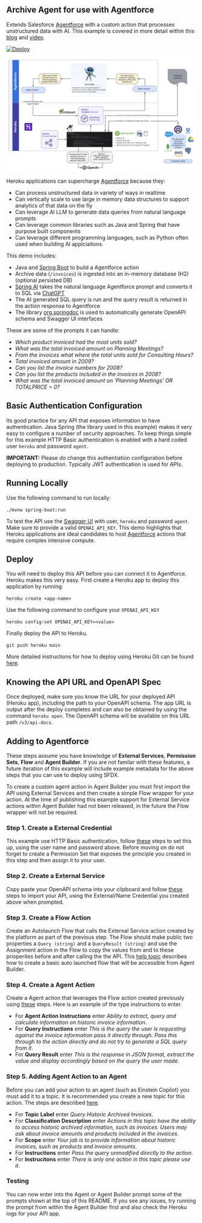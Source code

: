 Archive Agent for use with Agentforce
-------------------------------------

Extends Salesforce [Agentforce](https://www.salesforce.com/agentforce/) with a custom action that processes unstructured data with AI. This example is covered in more detail within this [blog](https://blog.heroku.com/) and [video](https://youtu.be/mNgrdf1GX-w).

[![Deploy](https://www.herokucdn.com/deploy/button.svg)](https://heroku.com/deploy)

![Diagram](/images/diagram.jpg)

Heroku applications can supercharge [Agentforce](https://www.salesforce.com/agentforce/) because they:
- Can process unstructured data in variety of ways in realtime
- Can vertically scale to use large in memory data structures to support analytics of that data on the fly 
- Can leverage AI LLM to generate data queries from natural language prompts 
- Can leverage common libraries such as Java and Spring that have purpose built components
- Can leverage different programming languages, such as Python often used when building AI applciaitons.

This demo includes:
- Java and [Spring Boot](https://spring.io/projects/spring-boot) to build a Agentforce action
- Archive data (``/invoices``) is ingested into an in-memory database (H2) (optional persisted DB)
- [Spring AI](https://spring.io/projects/spring-ai) takes the natural language Agentforce prompt and converts it to SQL via [ChatGPT](https://chat.openai.com/)
- The AI generated SQL query is run and the query result is returned in the action response to Agentforce 
- The library [org.springdoc](https://springdoc.org/) is used to automatically generate OpenAPI schema and Swagger UI interfaces

These are some of the prompts it can handle:
- *Which product invoiced had the most units sold?*
- *What was the total invoiced amount on Planning Meetings?*
- *From the invoices what where the total units sold for Consulting Hours?*
- *Total invoiced amount in 2009?*
- *Can you list the invoice numbers for 2008?*
- *Can you list the products included in the invoices in 2008?*
- *What was the total invoiced amount on 'Planning Meetings' OR TOTALPRICE = 0?*

Basic Authentication Configuration
--------------------

Its good practice for any API that exposes information to have authentication. Java Spring (the library used in this example) makes it very easy to configure a number of security approaches. To keep things simple for this example HTTP Basic authentication is enabled with a hard coded user ``heroku`` and password ``agent``. 

**IMPORTANT:** Please do change this authentiation configuration before deploying to production. Typically JWT authentication is used for APIs.

Running Locally
---------------

Use the following command to run locally:

```./mvnw spring-boot:run```

To test the API use the
[Swagger UI](http://localhost:8080/swagger-ui/index.html#/query-controller/processQuery) with user, ``heroku`` and password ``agent``. Make sure to provide a valid ``OPENAI_API_KEY``. This demo highlights that Heroku applications are ideal candidates to host [Agentforce](https://www.salesforce.com/agentforce/) actions that require complex intensive compute.

Deploy
------

You will need to deploy this API before you can connect it to Agentforce. Heroku makes this very easy. First create a Heroku app to deploy this application by running:

```heroku create <app-name>```

Use the following command to configure your ```OPENAI_API_KEY```

```heroku config:set OPENAI_API_KEY=<value>```

Finally deploy the API to Heroku.

```git push heroku main```

More detailed instructions for how to deploy using Heroku Git can be found [here](https://devcenter.heroku.com/articles/git#create-a-heroku-remote).

Knowing the API URL and OpenAPI Spec
-----------------------------

Once deployed, make sure you know the URL for your deployed API (Heroku app), including the path to your OpenAPI schema. The app URL is output after the deploy completes and can also be obtained by using the command ``heroku open``. The OpenAPI schema will be available on this URL path ``/v3/api-docs``.

Adding to Agentforce
--------------------

These steps assume you have knowledge of **External Services**, **Permission Sets**, **Flow** and **Agent Builder**. If you are not familar with these features, a future iteration of this example will include example metadata for the above steps that you can use to deploy using SFDX. 

To create a custom agent action in Agent Builder you must first import the API using External Services and then create a simple Flow wrapper for your action. At the time of publishing this example support for External Service actions within Agent Builder had not been released, in the future the Flow wrapper will not be required.

### Step 1. Create a External Credential

This example use HTTP Basic authentication, follow [these](https://help.salesforce.com/s/articleView?id=sf.nc_create_edit_basic_auth_ext_cred.htm&type=5) steps to set this up, using the user name and password above. Before moving on do not forget to create a Permission Set that exposes the principle you created in this step and then assign it to your user.

### Step 2. Create a External Service

Copy paste your OpenAPI schema into your clipboard and follow [these](https://help.salesforce.com/s/articleView?id=sf.external_services_register_json.htm&type=5) steps to import your API, using the External/Name Credential you created above when prompted.

### Step 3. Create a Flow Action

Create an Autolaunch Flow that calls the External Service action created by the platform as part of the previous step. The Flow should make public two properties a ``Query (string)`` and a ``QueryResult (string)`` and use the Assignment action in the Flow to copy the values from and to these prioperites before and after calling the the API. This [help topic](https://help.salesforce.com/s/articleView?id=sf.voice_conversation_intelligence_autolaunched_flow_setup.htm&type=5) describes how to create a basic auto launched flow that will be accessible from Agent Builder.

### Step 4. Create a Agent Action

Create a Agent action that leverages the Flow action created previously using [these](https://help.salesforce.com/s/articleView?id=sf.copilot_actions_custom_create_scratch.htm&type=5) steps. Here is an example of the type instructions to enter.
- For **Agent Action Instructions** enter _Ability to extract, query and calculate information on historic invoice information_.
- For **Query Instructions** enter _This is the query the user is requesting against the invoice information pass it directly through. Pass this through to the action directly and do not try to generate a SQL query from it_.
- For **Query Result** enter _This is the response in JSON format, extract the value and display accordingly based on the query the user made_.

### Step 5. Adding Agent Action to an Agent 

Before you can add your action to an agent (such as Einstein Copilot) you must add it to a topic. It is recommended you create a new topic for this action. The steps are described [here](https://help.salesforce.com/s/articleView?id=sf.copilot_actions_add.htm&type=5).
- For **Topic Label** enter _Query Historic Archived Invoices_.
- For **Classification Description** enter _Actions in this topic have the ability to access historic archived information, such as invoices. Users may ask about invoice amounts and products included in the invoices_.
- For **Scope** enter _Your job is to provide information about historic invoices, such as products and invoice amounts_.
- For **Instructions** enter _Pass the query unmodified directly to the action_.
- For **Instrucitons** enter _There is only one action in this topic please use it_.

### Testing

You can now enter into the Agent or Agent Builder prompt some of the prompts shown at the top of this README. If you see any issues, try running the prompt from within the Agent Builder first and also check the Heroku logs for your API app.